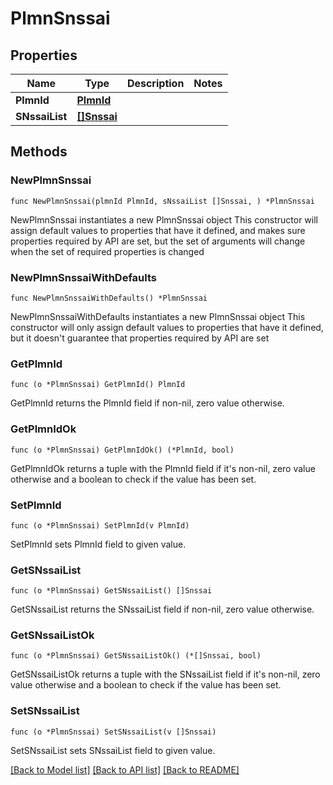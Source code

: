 # PlmnSnssai

## Properties

Name | Type | Description | Notes
------------ | ------------- | ------------- | -------------
**PlmnId** | [**PlmnId**](PlmnId.md) |  | 
**SNssaiList** | [**[]Snssai**](Snssai.md) |  | 

## Methods

### NewPlmnSnssai

`func NewPlmnSnssai(plmnId PlmnId, sNssaiList []Snssai, ) *PlmnSnssai`

NewPlmnSnssai instantiates a new PlmnSnssai object
This constructor will assign default values to properties that have it defined,
and makes sure properties required by API are set, but the set of arguments
will change when the set of required properties is changed

### NewPlmnSnssaiWithDefaults

`func NewPlmnSnssaiWithDefaults() *PlmnSnssai`

NewPlmnSnssaiWithDefaults instantiates a new PlmnSnssai object
This constructor will only assign default values to properties that have it defined,
but it doesn't guarantee that properties required by API are set

### GetPlmnId

`func (o *PlmnSnssai) GetPlmnId() PlmnId`

GetPlmnId returns the PlmnId field if non-nil, zero value otherwise.

### GetPlmnIdOk

`func (o *PlmnSnssai) GetPlmnIdOk() (*PlmnId, bool)`

GetPlmnIdOk returns a tuple with the PlmnId field if it's non-nil, zero value otherwise
and a boolean to check if the value has been set.

### SetPlmnId

`func (o *PlmnSnssai) SetPlmnId(v PlmnId)`

SetPlmnId sets PlmnId field to given value.


### GetSNssaiList

`func (o *PlmnSnssai) GetSNssaiList() []Snssai`

GetSNssaiList returns the SNssaiList field if non-nil, zero value otherwise.

### GetSNssaiListOk

`func (o *PlmnSnssai) GetSNssaiListOk() (*[]Snssai, bool)`

GetSNssaiListOk returns a tuple with the SNssaiList field if it's non-nil, zero value otherwise
and a boolean to check if the value has been set.

### SetSNssaiList

`func (o *PlmnSnssai) SetSNssaiList(v []Snssai)`

SetSNssaiList sets SNssaiList field to given value.



[[Back to Model list]](../README.md#documentation-for-models) [[Back to API list]](../README.md#documentation-for-api-endpoints) [[Back to README]](../README.md)


